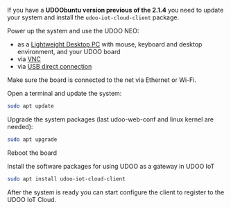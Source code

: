 If you have a **UDOObuntu version previous of the 2.1.4** you need to update your system and install the `udoo-iot-cloud-client` package.

Power up the system and use the UDOO NEO:
* as a [Lightweight Desktop PC](https://www.udoo.org/docs-neo/Getting_Started/Use_as_a_Lightweight_Desktop_PC.html) with mouse, keyboard and desktop environment, and your UDOO board 
* via [VNC](https://www.udoo.org/docs-neo/Getting_Started/Use_as_a_headless_IoT_Device.html)
* via [USB direct connection](https://www.udoo.org/docs-neo/Basic_Setup/Usb_Direct_Connection.html)

Make sure the board is connected to the net via Ethernet or Wi-Fi.

Open a terminal and update the system:
```bash
sudo apt update
```
Upgrade the system packages (last udoo-web-conf and linux kernel are needed):
```bash
sudo apt upgrade
```
Reboot the board

Install the software packages for using UDOO as a gateway in UDOO IoT
```bash
sudo apt install udoo-iot-cloud-client
```
After the system is ready you can start configure the client to register to the UDOO IoT Cloud.
